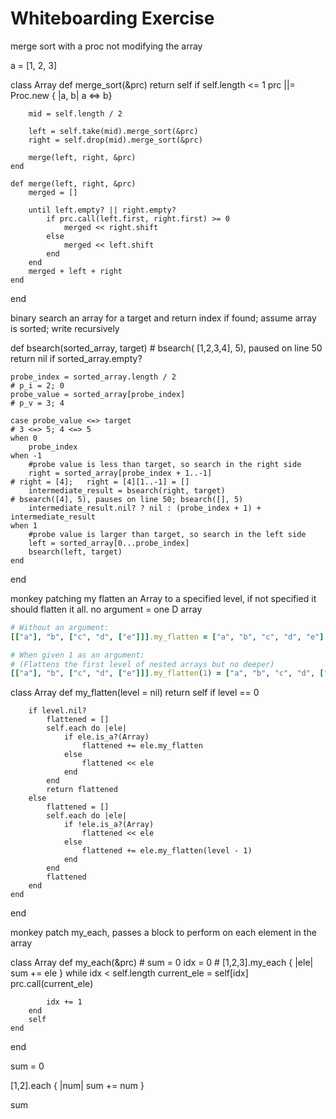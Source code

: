 # Whiteboarding Exercise


merge sort with a proc not modifying the array

a = [1, 2, 3]

class Array
    def merge_sort(&prc) 
        return self if self.length <= 1
        prc ||= Proc.new { |a, b| a <=> b}

        mid = self.length / 2 

        left = self.take(mid).merge_sort(&prc)    
        right = self.drop(mid).merge_sort(&prc)           

        merge(left, right, &prc)
    end

    def merge(left, right, &prc)
        merged = [] 

        until left.empty? || right.empty?
            if prc.call(left.first, right.first) >= 0
                merged << right.shift
            else
                merged << left.shift
            end
        end
        merged + left + right
    end
end


binary search an array for a target and return index if found; assume array is sorted; write recursively

def bsearch(sorted_array, target)                                                       # bsearch( [1,2,3,4], 5), paused on line 50
    return nil if sorted_array.empty?

    probe_index = sorted_array.length / 2                                               # p_i = 2; 0
    probe_value = sorted_array[probe_index]                                             # p_v = 3; 4

    case probe_value <=> target                                                         # 3 <=> 5; 4 <=> 5
    when 0
        probe_index
    when -1
        #probe value is less than target, so search in the right side
        right = sorted_array[probe_index + 1..-1]                                       # right = [4];   right = [4][1..-1] = []
        intermediate_result = bsearch(right, target)                                    # bsearch([4], 5), pauses on line 50; bsearch([], 5)
        intermediate_result.nil? ? nil : (probe_index + 1) + intermediate_result
    when 1
        #probe value is larger than target, so search in the left side
        left = sorted_array[0...probe_index]
        bsearch(left, target)
    end
end


monkey patching my flatten an Array to a specified level, if not 
specified it should flatten it all.
no argument = one D array

```ruby
# Without an argument:
[["a"], "b", ["c", "d", ["e"]]].my_flatten = ["a", "b", "c", "d", "e"]

# When given 1 as an argument:
# (Flattens the first level of nested arrays but no deeper)
[["a"], "b", ["c", "d", ["e"]]].my_flatten(1) = ["a", "b", "c", "d", ["e"]]
```
class Array
    def my_flatten(level = nil)
        return self if level == 0

        if level.nil?
            flattened = []
            self.each do |ele| 
                if ele.is_a?(Array)
                    flattened += ele.my_flatten
                else 
                    flattened << ele
                end
            end
            return flattened
        else
            flattened = []
            self.each do |ele|
                if !ele.is_a?(Array)
                    flattened << ele
                else
                    flattened += ele.my_flatten(level - 1)      
                end
            end
            flattened
        end
    end
end


monkey patch my_each, passes a block to perform on each element in the array

class Array
    def my_each(&prc)                                   # sum = 0
        idx = 0                                         # [1,2,3].my_each { |ele| sum += ele }
        while idx < self.length
            current_ele = self[idx]                    
            prc.call(current_ele)

            idx += 1
        end
        self
    end
end


sum = 0

[1,2].each { |num| sum += num }

sum